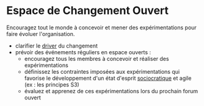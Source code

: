# Espace de Changement Ouvert

<summary>
Encouragez tout le monde à concevoir et mener des expérimentations pour faire évoluer l'organisation.
</summary>

- clarifier le [driver](glossary:organizational-driver) du changement
- prévoir des événements réguliers en espace ouverts : 
    - encouragez tous les membres à concevoir et réaliser des expérimentations
    - définissez les contraintes imposées aux expérimentations qui favorise le développement d'un état d'esprit [sociocratique](glossary:sociocracy) et agile (ex : les principes S3)
    - évaluez et apprenez de ces expérimentations lors du prochain forum ouvert